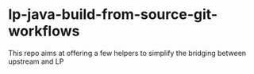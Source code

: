 # lp-java-build-from-source-git-workflows
This repo aims at offering a few helpers to simplify the bridging between upstream and LP
